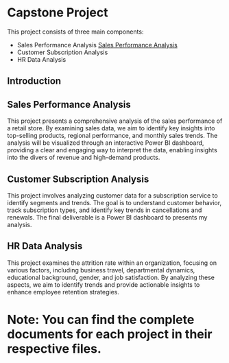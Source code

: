 # Capstone Project

This project consists of three main components:
 
-  Sales Performance Analysis  [Sales Performance Analysis]( docs/sales-performance-analysis.md)
-  Customer Subscription Analysis
-  HR Data Analysis

## Introduction

##  Sales Performance Analysis
This project presents a comprehensive analysis of the sales performance of a retail store. 
By examining sales data, we aim to identify key insights into top-selling products, regional performance, and monthly sales trends.
The analysis will be visualized through an interactive Power BI dashboard, providing a clear and engaging way to interpret the data,
enabling insights into the divers of revenue and high-demand products.


##  Customer Subscription Analysis
This project involves analyzing customer data for a subscription service to identify segments and trends. The goal is to understand customer behavior, track subscription types, and identify key trends in cancellations and renewals. The final deliverable is a Power BI dashboard to presents my analysis.

## HR Data Analysis

This project examines the attrition rate within an organization, focusing on various factors, including business travel, departmental dynamics, educational background, gender, and job satisfaction. By analyzing these aspects, we aim to identify trends and provide actionable insights to enhance employee retention strategies.

# Note: You can find the complete documents for each project in their respective files.

